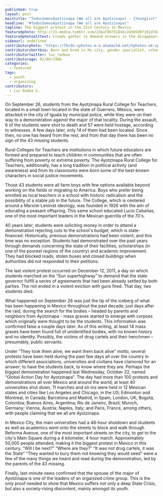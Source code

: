 ```yaml
---
published: true
layout: post
maintitle: "TodosSomosAyotzinapa (We all are Ayotzinapa) - {Young}ist"
headline: "#TodosSomosAyotzinapa (We all are Ayotzinapa)"
tagline: The biggest protest in the 21st Century in Mexico
featuredphoto: http://31.media.tumblr.com/23baf06751844c2d365d6f191d7da94b/tumblr_ne67twsLgq1ql60owo1_1280.jpg
featuredphotoalttext: Crowds gather to demand answers in the disappearance of students.
videourl: undefined
contributorphoto: "https://fbcdn-sphotos-e-a.akamaihd.net/hphotos-ak-xpa1/t31.0-8/s720x720/1397469_10152045657432938_2142110757_o.jpg"
contributorshortbio: Born and bred in Mx city, gender specialist, urban development enthusiast, working in community development.
contributortwitter: luz_rodeas
contributorage: 02/06/1986
categories: 
  - featured
tags: 
  - youth
  - organizing
contributors: 
  - Luz Rodea S.
---
```

On September 26, students from the Ayotzinapa Rural College for Teachers, located in a small town located in the state of Guerrero, México, were attacked in the city of Iguala by municipal police, while they were on their way to a demonstration against the major of that locality. During the assault, 6 of the students were shot to death and 57 were held hostage, according to witnesses. A few days later, only 14 of them had been located. Since then, no one has heard from the rest, and from that day there has been no sign of the 43 missing students.

Rural Colleges for Teachers are institutions in which future educators are formed and prepared to teach children in communities that are often suffering from poverty or extreme poverty. The Ayotzinapa Rural College for Teachers, additionally, has a long tradition in political activity (and awareness) and from its classrooms were born some of the best-known characters in social justice movements.

Those 43 students were all farm boys with few options available beyond working on the fields or migrating to America. Boys who prefer being enrolled as local teachers in a school with historic radicalism and the possibility of a stable job in the future. The College, which is centered around a Marxist-Leninist ideology, was founded in 1926 with the aim of educating a peasant offspring. This same school educated Lucio Cabañas, one of the most important leaders in the Mexican guerrilla of the 70's.

40 years later, students were soliciting money in order to attend a demonstration rejecting cuts to the school's budget, which is state-financed. Historically, previous demonstrations had been violent, and this time was no exception. Students had demonstrated over the past years through demands concerning the state of their facilities, scholarships (in one of the poorest regions of the country) and academic improvement. They had blocked roads, stolen buses and closed buildings when authorities did not responded to their petitions.

The last violent protest occurred on December 12, 2011, a day on which students marched on the “Sun superhighway” to demand that the state governor fulfill a series of agreements that had been already settled by both parties. The riot ended in a violent eviction with guns fired. That day, two students died.

What happened on September 26 was just the tip of the iceberg of what has been happening in Mexico throughout the past decade; just days after the raid, during the search for the bodies – headed by parents and neighbors from Ayotzinapa - mass graves started to emerge with corpses which originally were thought to be the students. This information was confirmed false a couple days later. As of this writing, at least 14 mass graves have been found full of unidentified bodies, with no known history and no identity. Possibly, the victims of drug cartels and their henchmen – presumably, public servants.

Under “They took them alive, we want them back alive” motto, several protests have been held during the past few days all over the country in which different associations, universities and civilians have clamored for an answer: to have the students back, to know where they are. Perhaps the biggest demonstration happened last Wednesday, October 22, named “Global Action Day for Ayotzinapa”. The day had more than 100 protests and demonstrations all over Mexico and around the world; at least 40 universities shut down, 11 marches and sit-ins were held in 12 Mexican states and cities like Los Angeles and Chicago, in the US; Edmonton and Montreal, in Canada; Barcelona and Madrid, in Spain; London, UK; Bogotá, Colombia; Buenos Aires, Argentina; Río de Janeiro, Brazil; Munich, Germany; Vienna, Austria; Naples, Italy; and Paris, France, among others, with people claiming that we all are Ayotzinapa.

In Mexico City, the main universities had a 48-hour shutdown and students as well as academics went onto the streets to block and walk through Reforma Avenue, one of the most important streets on the city, to get to the city's Main Square during a 4 kilometer, 4 hour march. Approximately 50,000 people attended, making it the biggest protest in Mexico in this century. “Will I be next?” “Where are they?” “It was not drug cartels, it was the State” “They wanted to bury them not knowing they would seed” were a few of the many things we heard and read during the demonstration, led by the parents of the 43 missing.

Finally, last-minute news confirmed that the spouse of the major of Ayotzinapa is one of the leaders of an organized crime group. This is the only proof needed to show that Mexico suffers not only a deep State Crisis, but also a society-rising discontent, mainly amongst its youth. 
